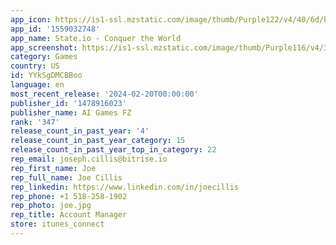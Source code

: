 ```yaml
---
app_icon: https://is1-ssl.mzstatic.com/image/thumb/Purple122/v4/40/6d/bd/406dbd56-739b-11c8-8b74-0864f4a2d537/AppIcon-0-0-1x_U007emarketing-0-7-0-85-220.png/1024x1024bb.png
app_id: '1559032748'
app_name: State.io - Conquer the World
app_screenshot: https://is1-ssl.mzstatic.com/image/thumb/Purple116/v4/38/d4/b2/38d4b2b8-be30-e0da-0df0-4a1726a3974b/d2802e5b-612e-4533-85ed-ca4e4cbb98cd_STATE_screen003_01_01_1242x2688.png/1242x2688bb.png
category: Games
country: US
id: YYkSgDMCBBoo
language: en
most_recent_release: '2024-02-20T00:00:00'
publisher_id: '1478916023'
publisher_name: AI Games FZ
rank: '347'
release_count_in_past_year: '4'
release_count_in_past_year_category: 15
release_count_in_past_year_top_in_category: 22
rep_email: joseph.cillis@bitrise.io
rep_first_name: Joe
rep_full_name: Joe Cillis
rep_linkedin: https://www.linkedin.com/in/joecillis
rep_phone: +1 518-258-1902
rep_photo: joe.jpg
rep_title: Account Manager
store: itunes_connect
---
```

